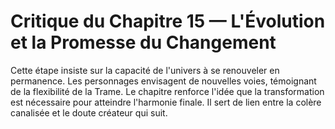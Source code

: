# Critique du Chapitre 15 — L'Évolution et la Promesse du Changement
Cette étape insiste sur la capacité de l'univers à se renouveler en permanence.
Les personnages envisagent de nouvelles voies, témoignant de la flexibilité de la Trame.
Le chapitre renforce l'idée que la transformation est nécessaire pour atteindre l'harmonie finale.
Il sert de lien entre la colère canalisée et le doute créateur qui suit.
